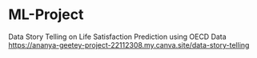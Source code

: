 # ML-Project
Data Story Telling on Life Satisfaction Prediction using OECD Data
https://ananya-geetey-project-22112308.my.canva.site/data-story-telling
